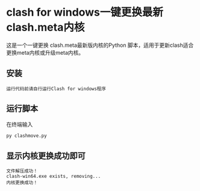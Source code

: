 # clash for windows一键更换最新clash.meta内核

这是一个一键更换 clash.meta最新版内核的Python 脚本，适用于更新clash适合更换meta内核或升级meta内核。

## 安装
```运行代码前请自行运行Clash for windows程序```
## 运行脚本  
在终端输入
```cmd
py clashmove.py  
```
## 显示内核更换成功即可  
```文件下载成功！
文件解压成功！
clash-win64.exe exists, removing...
内核更换成功！
```


